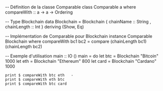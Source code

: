 -- Définition de la classe Comparable
class Comparable a where
    compareWith :: a -> a -> Ordering

-- Type Blockchain
data Blockchain = Blockchain
    { chainName   :: String
    , chainLength :: Int
    } deriving (Show, Eq)

-- Implémentation de Comparable pour Blockchain
instance Comparable Blockchain where
    compareWith bc1 bc2 =
        compare (chainLength bc1) (chainLength bc2)

-- Exemple d'utilisation
main :: IO ()
main = do
    let btc  = Blockchain "Bitcoin" 1000
    let eth  = Blockchain "Ethereum" 800
    let card = Blockchain "Cardano" 1000

    print $ compareWith btc eth   -
    print $ compareWith eth btc   
    print $ compareWith btc card  
